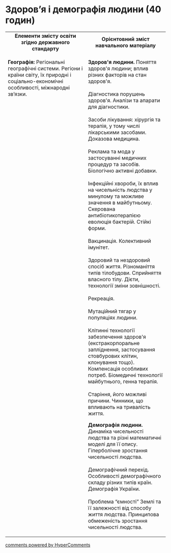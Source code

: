 <div id="hypercomments_widget" class="js-hypercomments-widget invisible"></div>

# Здоров’я і демографія людини (40 годин)

<table>
	<tr>
		<td width="50%" align="center"><b>Елементи змісту освіти згідно державного стандарту</b></td>
		<td width="50%" align="center"><b>Орієнтовний зміст навчального матеріалу</b></td>
	</tr>
	<tr>
		<td width="50%" style="vertical-align:top !important;">
<p><b>Географія:</b>  Регіональні географічні системи.  Регіони і країни світу, їх природні і соціально-економічні особливості, міжнародні зв’язки. </p>
		</td>
		<td width="50%" style="vertical-align:top !important;">
<p><b>Здоров'я людини.</b> Поняття здоров'я людини; вплив різних факторів на стан здоров'я.<br><br>
Діагностика порушень здоров'я. Аналізи та апарати для діагностики. <br><br>
Засоби лікування: хірургія та терапія, у тому числі лікарськими засобами. Доказова медицина.<br><br>
Реклама та мода у застосуванні медичних процедур та засобів. Біологічно активні добавки.<br><br>
Інфекційні хвороби, їх вплив на чисельність людства у минулому та можливе значення в майбутньому. Скерована антибіотикотерапією еволюція бактерій. Стійкі форми.<br><br>
Вакцинація. Колективний імунітет.<br><br>
Здоровий та нездоровий спосіб життя. Різноманіття типів тілобудови. Сприйняття власного тілу. Дієти, технології зміни зовнішності. <br><br>
Рекреація.<br><br>
Мутаційний тягар у популяціях людини.<br><br>
Клітинні технології забезпечення здоров'я (екстракорпоральне запліднення, застосування стовбурових клітин, клонування тощо). Компенсація особливих потреб. Біомедичні технології майбутнього, генна терапія.<br><br>
Старіння, його можливі причини. Чинники, що впливають на тривалість життя. </p>
<p><b>Демографія людини.</b> Динаміка чисельності людства та різні математичні моделі для її опису. Гіперболічне зростання чисельності людства. <br><br>
Демографічний перехід. Особливості демографічного складу різних типів країн. Демографія України.<br><br>
Проблема “ємності” Землі та її залежності від способу життя людства. Принципова обмеженість зростання чисельності людства.</p>
		</td>
	</tr>
</table>






<div class="js-hypercomments-container">
<a href="http://hypercomments.com" class="hc-link" title="comments widget">comments powered by HyperComments</a>
</div>